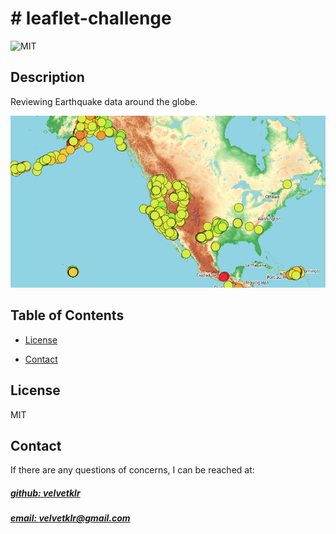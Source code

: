 # # leaflet-challenge
![MIT](https://img.shields.io/badge/License-MIT-blue)


## Description
Reviewing Earthquake data around the globe. 

![Alt text](<Screenshot 2023-11-19 at 8.59.39 PM.png>)

## Table of Contents
- [License](#license)


- [Contact](#contact)


## License
MIT


## Contact
If there are any questions of concerns, I can be reached at:
##### [github: velvetklr](https://github.com/velvetklr)
##### [email: velvetklr@gmail.com](mailto:velvetklr@gmail.com)
